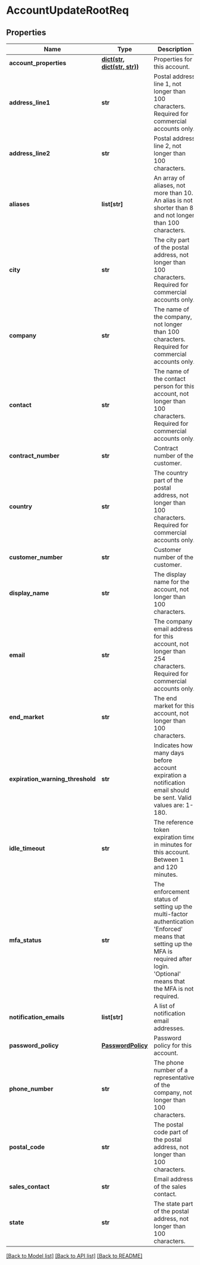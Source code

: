 # AccountUpdateRootReq

## Properties
Name | Type | Description | Notes
------------ | ------------- | ------------- | -------------
**account_properties** | [**dict(str, dict(str, str))**](dict.md) | Properties for this account. | [optional] 
**address_line1** | **str** | Postal address line 1, not longer than 100 characters. Required for commercial accounts only. | [optional] 
**address_line2** | **str** | Postal address line 2, not longer than 100 characters. | [optional] 
**aliases** | **list[str]** | An array of aliases, not more than 10. An alias is not shorter than 8 and not longer than 100 characters. | [optional] 
**city** | **str** | The city part of the postal address, not longer than 100 characters. Required for commercial accounts only. | [optional] 
**company** | **str** | The name of the company, not longer than 100 characters. Required for commercial accounts only. | [optional] 
**contact** | **str** | The name of the contact person for this account, not longer than 100 characters. Required for commercial accounts only. | [optional] 
**contract_number** | **str** | Contract number of the customer. | [optional] 
**country** | **str** | The country part of the postal address, not longer than 100 characters. Required for commercial accounts only. | [optional] 
**customer_number** | **str** | Customer number of the customer. | [optional] 
**display_name** | **str** | The display name for the account, not longer than 100 characters. | [optional] 
**email** | **str** | The company email address for this account, not longer than 254 characters. Required for commercial accounts only. | [optional] 
**end_market** | **str** | The end market for this account, not longer than 100 characters. | [optional] 
**expiration_warning_threshold** | **str** | Indicates how many days before account expiration a notification email should be sent. Valid values are: 1-180. | [optional] 
**idle_timeout** | **str** | The reference token expiration time in minutes for this account. Between 1 and 120 minutes. | [optional] 
**mfa_status** | **str** | The enforcement status of setting up the multi-factor authentication. &#39;Enforced&#39; means that setting up the MFA is required after login. &#39;Optional&#39; means that the MFA is not required. | [optional] 
**notification_emails** | **list[str]** | A list of notification email addresses. | [optional] 
**password_policy** | [**PasswordPolicy**](PasswordPolicy.md) | Password policy for this account. | [optional] 
**phone_number** | **str** | The phone number of a representative of the company, not longer than 100 characters. | [optional] 
**postal_code** | **str** | The postal code part of the postal address, not longer than 100 characters. | [optional] 
**sales_contact** | **str** | Email address of the sales contact. | [optional] 
**state** | **str** | The state part of the postal address, not longer than 100 characters. | [optional] 

[[Back to Model list]](../README.md#documentation-for-models) [[Back to API list]](../README.md#documentation-for-api-endpoints) [[Back to README]](../README.md)


